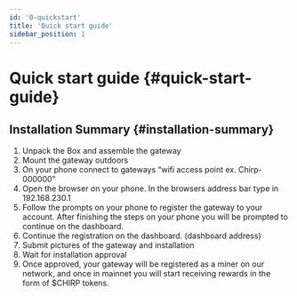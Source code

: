 ```yaml
---
id: '0-quickstart'
title: 'Quick start guide'
sidebar_position: 1
---
```


# Quick start guide {#quick-start-guide}

## Installation Summary {#installation-summary}

1. Unpack the Box and assemble the gateway
2. Mount the gateway outdoors
3. On your phone connect to gateways “wifi access point ex. Chirp-000000”
4. Open the browser on your phone. In the browsers address bar type in 192.168.230.1  
5. Follow the prompts on your phone to register the gateway to your account. After finishing the steps on your phone you will be prompted to continue on the dashboard.
6. Continue the registration on the dashboard. (dashboard address)
7. Submit pictures of the gateway and installation
8. Wait for installation approval
9. Once approved, your gateway will be registered as a miner on our network, and once in mainnet you will start receiving rewards in the form of $CHIRP tokens.
